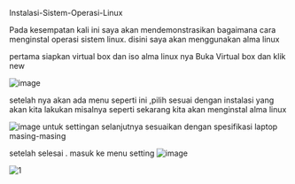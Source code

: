  Instalasi-Sistem-Operasi-Linux

 Pada kesempatan kali ini saya akan mendemonstrasikan bagaimana cara menginstal operasi sistem linux.
 disini saya akan menggunakan alma linux

 pertama siapkan virtual box dan iso alma linux nya
 Buka Virtual box dan klik new
 
 ![image](https://github.com/FahriAl-Hafiz/Instalasi-Sistem-Operasi-Linux/assets/126375451/8cac1fdc-d2d1-485a-aba4-90615aed77e2)

setelah nya akan ada menu seperti ini ,pilih sesuai dengan instalasi yang akan kita lakukan 
misalnya seperti sekarang kita akan menginstal alma linux

![image](https://github.com/FahriAl-Hafiz/Instalasi-Sistem-Operasi-Linux/assets/126375451/7a084286-d459-4a3c-9db4-56a549ca529b)
untuk settingan selanjutnya sesuaikan dengan spesifikasi laptop masing-masing

setelah selesai . masuk ke menu setting
![image](https://github.com/FahriAl-Hafiz/Instalasi-Sistem-Operasi-Linux/assets/126375451/c5cda5ca-1271-42b2-9190-744775f1154e)


 

 
![1](https://github.com/FahriAl-Hafiz/Instalasi-Sistem-Operasi-Linux/assets/126375451/17d9a7bf-6033-4c8c-8e3f-5b3c0b690dff)
